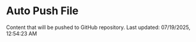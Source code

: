 # Auto Push File

Content that will be pushed to GitHub repository.
Last updated: 07/19/2025, 12:54:23 AM